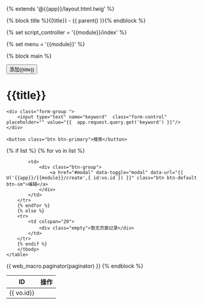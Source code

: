 {% extends '@{{app}}/layout.html.twig' %}

{% block title %}{{title}} - {{ parent() }}{% endblock %}

{% set script_controller = '{{module}}/index' %}

{% set menu = '{{module}}' %}

{% block main %}

<div class="page-header clearfix">
	<button class="btn btn-info btn-sm pull-right" id="add-navigation-btn" data-toggle="modal" data-target="#modal" data-url="{{ U('{{app}}/{{module}}/create') }}"><span class="glyphicon glyphicon-plus"></span> 添加{{title}}
	</button>
	<h1 class="pull-left">{{title}}</h1>
</div>
<form id="{{module}}-search-form" class="form-inline well well-sm" action="" method="get" novalidate>

	<div class="form-group ">
		<input type="text" name="keyword"  class="form-control" placeholder="" value="{{  app.request.query.get('keyword') }}"/>
	</div>

	<button class="btn btn-primary">搜索</button>
</form>

<div id="aticle-table-container">
	<table class="table table-hover table-striped" id="article-table">
		<thead>
		<tr>
			<th>ID</th>
			<th>操作</th>
		</tr>
		</thead>
		<tbody>
		{% if list %}
		{% for vo in list %}
		<tr>
			<td>{{ vo.id}}</td>

			<td>
				<div class="btn-group">
					<a href="#modal" data-toggle="modal" data-url="{{ U('{{app}}/{{module}}/create',{ id:vo.id }) }}" class="btn btn-default btn-sm">编辑</a>
				</div>
			</td>
		</tr>
		{% endfor %}
		{% else %}
		<tr>
			<td colspan="20">
				<div class="empty">暂无页面记录</div>
			</td>
		</tr>
		{% endif %}
		</tbody>
	</table>
</div>
{{ web_macro.paginator(paginator) }}
{% endblock %}